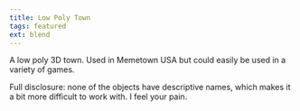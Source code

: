 ```yaml
---
title: Low Poly Town
tags: featured
ext: blend
---
```

A low poly 3D town. Used in Memetown USA but could easily be used in a variety of games.

Full disclosure: none of the objects have descriptive names, which makes it a bit more difficult to work with. I feel your pain.
